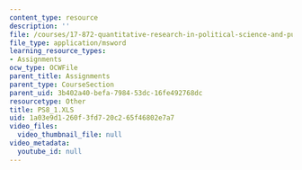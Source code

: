 ```yaml
---
content_type: resource
description: ''
file: /courses/17-872-quantitative-research-in-political-science-and-public-policy-spring-2004/1a03e9d1260f3fd720c265f46802e7a7_PS8_1.XLS
file_type: application/msword
learning_resource_types:
- Assignments
ocw_type: OCWFile
parent_title: Assignments
parent_type: CourseSection
parent_uid: 3b402a40-befa-7984-53dc-16fe492768dc
resourcetype: Other
title: PS8_1.XLS
uid: 1a03e9d1-260f-3fd7-20c2-65f46802e7a7
video_files:
  video_thumbnail_file: null
video_metadata:
  youtube_id: null
---
```

